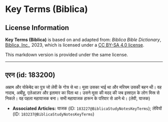 # Key Terms (Biblica)

## License Information

**Key Terms (Biblica)** is based on and adapted from: _Biblica Bible Dictionary_, [Biblica, Inc.](https://www.biblica.com/), 2023, which is licensed under a [CC BY-SA 4.0 license](https://creativecommons.org/licenses/by-sa/4.0/legalcode.en).

This markdown version is provided under the same license.



--------------------------------

## एरन (id: 183200)

अम्राम और योकेबेद का पुत्र जो लेवी के गोत्र से था। मूसा उसका भाई था और मरियम उसकी बहन थी। वह नादाब, अबीहू, एलेआज़र और इतामार का पिता था। उसने मूसा की मदद की जब इस्राएल के लोग मिस्र से निकले। वह पहला महायाजक बना। सभी महायाजक हारून के परिवार से आने थे। (लेवी, याजक)

* **Associated Articles:** याजक (ID: `183227@BiblicaStudyNotesKeyTerms`); लेवियों (ID: `183237@BiblicaStudyNotesKeyTerms`)

